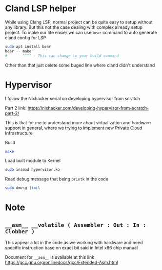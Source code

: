 # Cland LSP helper

While using Clang LSP, normal project can be quite easy to setup without any library. But this not the case dealing with complex already setup project. To make our life easier we can use `bear` command to auto generate cland config for LSP

```sh
sudo apt install bear
bear -- make
#       ^^^^ - This can change to your build command
```

Other than that just delete some buged line where cland didn't understand

# Hypervisor

I follow the Nixhacker serial on developing hypervisor from scratch

Part 2 link:
https://nixhacker.com/developing-hypervisor-from-scratch-part-2/

This is that for me to understand more about virtualization and hardware support in general, where we trying to implement new Private Cloud Infrastructure

Build

```sh
make
```

Load built module to Kernel

```sh
sudo insmod hypervisor.ko
```

Read debug message that being `printk` in the code

```sh
sudo dmesg |tail
```

# Note

## `__asm__ __volatile ( Assembler : Out : In : Clobber )`

This appear a lot in the code as we working with hardware and need specific instruction base on exact bit said in Intel x86 chip manual

Document for `__asm__` is available at this link
https://gcc.gnu.org/onlinedocs/gcc/Extended-Asm.html


